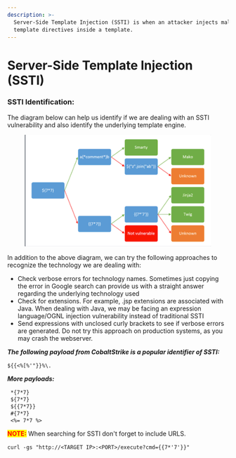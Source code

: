 ```yaml
---
description: >-
  Server-Side Template Injection (SSTI) is when an attacker injects malicious
  template directives inside a template.
---
```


# Server-Side Template Injection (SSTI)



### SSTI Identification:

The diagram below can help us identify if we are dealing with an SSTI vulnerability and also identify the underlying template engine.

<figure><img src="../../.gitbook/assets/image (1).png" alt=""><figcaption></figcaption></figure>

In addition to the above diagram, we can try the following approaches to recognize the technology we are dealing with:

* Check verbose errors for technology names. Sometimes just copying the error in Google search can provide us with a straight answer regarding the underlying technology used
* Check for extensions. For example, .jsp extensions are associated with Java. When dealing with Java, we may be facing an expression language/OGNL injection vulnerability instead of traditional SSTI
* Send expressions with unclosed curly brackets to see if verbose errors are generated. Do not try this approach on production systems, as you may crash the webserver.



_**The following payload from CobaltStrike is a popular identifier of SSTI:**_

```
${{<%[%'"}}%\.
```

_**More payloads:**_

```
 *{7*7}
 ${7*7}
 ${{7*7}}
 #{7*7}
 <%= 7*7 %>
```

<mark style="color:red;">**NOTE:**</mark> When searching for SSTI don't forget to include URLS.

```
curl -gs "http://<TARGET IP>:<PORT>/execute?cmd={{7*'7'}}"
```
